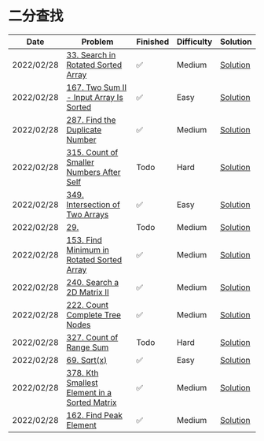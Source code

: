 # 二分查找
| Date       | Problem                                                                                                                | Finished | Difficulty | Solution                                    |
|------------|------------------------------------------------------------------------------------------------------------------------|----------|------------|---------------------------------------------|
| 2022/02/28 | [33. Search in Rotated Sorted Array](https://leetcode.com/problems/search-in-rotated-sorted-array/)                    | ✅        | Medium     | [Solution](./src/bs/Search.java)            |
| 2022/02/28 | [167. Two Sum II - Input Array Is Sorted](https://leetcode.com/problems/two-sum-ii-input-array-is-sorted/)             | ✅        | Easy       | [Solution](./src/bs/TwoSum.java)            |
| 2022/02/28 | [287. Find the Duplicate Number](https://leetcode.com/problems/find-the-duplicate-number/)                             | ✅        | Medium     | [Solution](./src/bs/FindDuplicate.java)     |
| 2022/02/28 | [315. Count of Smaller Numbers After Self](https://leetcode.com/problems/count-of-smaller-numbers-after-self/)         | Todo     | Hard       | [Solution](./src/bs/CountSmaller.java)      |
| 2022/02/28 | [349. Intersection of Two Arrays](https://leetcode.com/problems/intersection-of-two-arrays/)                           | ✅        | Easy       | [Solution](./src/bs/Intersection.java)      |
| 2022/02/28 | [29.](https://leetcode.com/problems/longest-palindromic-substring/)                                                    | Todo     | Medium     | [Solution](./src/bs/LongestPalindrome.java) |
| 2022/02/28 | [153. Find Minimum in Rotated Sorted Array](https://leetcode.com/problems/find-minimum-in-rotated-sorted-array/)       | ✅        | Medium     | [Solution](./src/bs/FindMin.java)           |
| 2022/02/28 | [240. Search a 2D Matrix II](https://leetcode.com/problems/search-a-2d-matrix-ii/)                                     | ✅        | Medium     | [Solution](./src/bs/SearchMatrix.java)      |
| 2022/02/28 | [222. Count Complete Tree Nodes](https://leetcode.com/problems/count-complete-tree-nodes/)                             | ✅        | Medium     | [Solution](./src/bs/CountNodes.java)        |
| 2022/02/28 | [327. Count of Range Sum](https://leetcode.com/problems/count-of-range-sum/)                                           | Todo     | Hard       | [Solution](./src/bs/CountRangeSum.java)     |
| 2022/02/28 | [69. Sqrt(x)](https://leetcode.com/problems/sqrtx/)                                                                    | ✅        | Easy       | [Solution](./src/bs/MySqrt.java)            |
| 2022/02/28 | [378. Kth Smallest Element in a Sorted Matrix](https://leetcode.com/problems/kth-smallest-element-in-a-sorted-matrix/) | ✅        | Medium     | [Solution](./src/bs/KthSmallest.java)       |
| 2022/02/28 | [162. Find Peak Element](https://leetcode.com/problems/find-peak-element/)                                             | ✅        | Medium     | [Solution](./src/bs/FindPeakElement.java)   |
